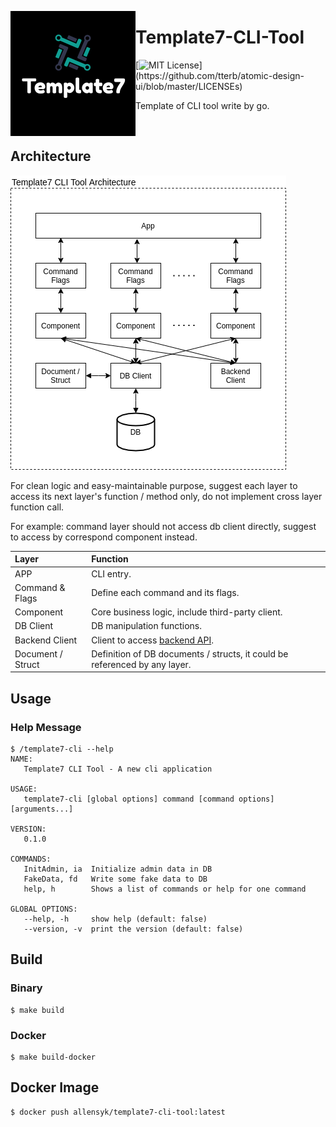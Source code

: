 <p>
  <img align="left" src="resource/readme/logo.png">
</p>

# Template7-CLI-Tool

[![MIT License](https://img.shields.io/apm/l/atomic-design-ui.svg?)](https://github.com/tterb/atomic-design-ui/blob/master/LICENSEs)

Template of CLI tool write by go.

<br/>

## Architecture

<p >
  <img src="resource/readme/architecture.png">
</p>

For clean logic and easy-maintainable purpose, suggest each layer to access its next layer's function / method only,
do not implement cross layer function call.

For example: command layer should not access db client directly, suggest to access by correspond component instead.

| Layer | Function |
| :--- | :--- |
| APP | CLI entry. |
| Command & Flags | Define each command and its flags. |
| Component | Core business logic, include third-party client. |
| DB Client | DB manipulation functions. |
| Backend Client | Client to access [backend API](https://github.com/Template7/backend/blob/main/resource/api-documentation.pdf). |
| Document / Struct | Definition of DB documents / structs, it could be referenced by any layer. |

## Usage

### Help Message
```
$ /template7-cli --help
NAME:
   Template7 CLI Tool - A new cli application

USAGE:
   template7-cli [global options] command [command options] [arguments...]

VERSION:
   0.1.0

COMMANDS:
   InitAdmin, ia  Initialize admin data in DB
   FakeData, fd   Write some fake data to DB
   help, h        Shows a list of commands or help for one command

GLOBAL OPTIONS:
   --help, -h     show help (default: false)
   --version, -v  print the version (default: false)
```

## Build

### Binary
```
$ make build
```

### Docker
```
$ make build-docker
```

## Docker Image

```
$ docker push allensyk/template7-cli-tool:latest
```
